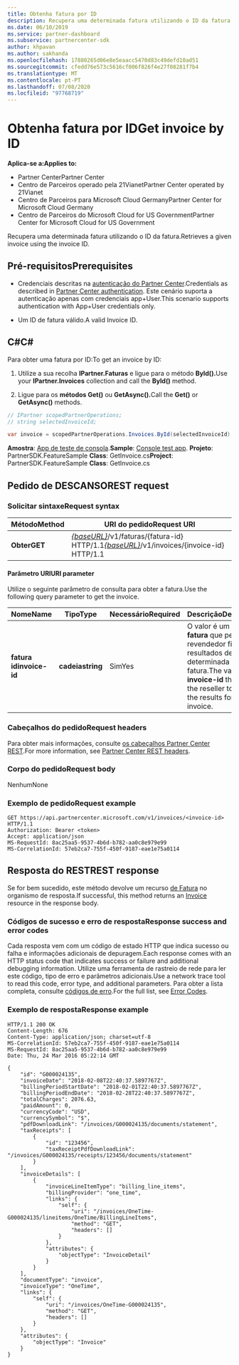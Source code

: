 ```yaml
---
title: Obtenha fatura por ID
description: Recupera uma determinada fatura utilizando o ID da fatura.
ms.date: 06/10/2019
ms.service: partner-dashboard
ms.subservice: partnercenter-sdk
author: khpavan
ms.author: sakhanda
ms.openlocfilehash: 17880265d06e8e5eaacc5470d83c49defd10ad51
ms.sourcegitcommit: cfedd76e573c5616cf006f826f4e27f08281f7b4
ms.translationtype: MT
ms.contentlocale: pt-PT
ms.lasthandoff: 07/08/2020
ms.locfileid: "97768719"
---
```

# <a name="get-invoice-by-id"></a><span data-ttu-id="8d98b-103">Obtenha fatura por ID</span><span class="sxs-lookup"><span data-stu-id="8d98b-103">Get invoice by ID</span></span>

<span data-ttu-id="8d98b-104">**Aplica-se a:**</span><span class="sxs-lookup"><span data-stu-id="8d98b-104">**Applies to:**</span></span>

- <span data-ttu-id="8d98b-105">Partner Center</span><span class="sxs-lookup"><span data-stu-id="8d98b-105">Partner Center</span></span>
- <span data-ttu-id="8d98b-106">Centro de Parceiros operado pela 21Vianet</span><span class="sxs-lookup"><span data-stu-id="8d98b-106">Partner Center operated by 21Vianet</span></span>
- <span data-ttu-id="8d98b-107">Centro de Parceiros para Microsoft Cloud Germany</span><span class="sxs-lookup"><span data-stu-id="8d98b-107">Partner Center for Microsoft Cloud Germany</span></span>
- <span data-ttu-id="8d98b-108">Centro de Parceiros do Microsoft Cloud for US Government</span><span class="sxs-lookup"><span data-stu-id="8d98b-108">Partner Center for Microsoft Cloud for US Government</span></span>

<span data-ttu-id="8d98b-109">Recupera uma determinada fatura utilizando o ID da fatura.</span><span class="sxs-lookup"><span data-stu-id="8d98b-109">Retrieves a given invoice using the invoice ID.</span></span>

## <a name="prerequisites"></a><span data-ttu-id="8d98b-110">Pré-requisitos</span><span class="sxs-lookup"><span data-stu-id="8d98b-110">Prerequisites</span></span>

- <span data-ttu-id="8d98b-111">Credenciais descritas na [autenticação do Partner Center](partner-center-authentication.md).</span><span class="sxs-lookup"><span data-stu-id="8d98b-111">Credentials as described in [Partner Center authentication](partner-center-authentication.md).</span></span> <span data-ttu-id="8d98b-112">Este cenário suporta a autenticação apenas com credenciais app+User.</span><span class="sxs-lookup"><span data-stu-id="8d98b-112">This scenario supports authentication with App+User credentials only.</span></span>

- <span data-ttu-id="8d98b-113">Um ID de fatura válido.</span><span class="sxs-lookup"><span data-stu-id="8d98b-113">A valid Invoice ID.</span></span>

## <a name="c"></a><span data-ttu-id="8d98b-114">C\#</span><span class="sxs-lookup"><span data-stu-id="8d98b-114">C\#</span></span>

<span data-ttu-id="8d98b-115">Para obter uma fatura por ID:</span><span class="sxs-lookup"><span data-stu-id="8d98b-115">To get an invoice by ID:</span></span>

1. <span data-ttu-id="8d98b-116">Utilize a sua recolha **IPartner.Faturas** e ligue para o método **ById().**</span><span class="sxs-lookup"><span data-stu-id="8d98b-116">Use your **IPartner.Invoices** collection and call the **ById()** method.</span></span>

2. <span data-ttu-id="8d98b-117">Ligue para os **métodos Get()** ou **GetAsync().**</span><span class="sxs-lookup"><span data-stu-id="8d98b-117">Call the **Get()** or **GetAsync()** methods.</span></span>

``` csharp
// IPartner scopedPartnerOperations;
// string selectedInvoiceId;

var invoice = scopedPartnerOperations.Invoices.ById(selectedInvoiceId).Get();
```

<span data-ttu-id="8d98b-118">**Amostra**: [App de teste de consola](console-test-app.md).</span><span class="sxs-lookup"><span data-stu-id="8d98b-118">**Sample**: [Console test app](console-test-app.md).</span></span> <span data-ttu-id="8d98b-119">**Projeto**: PartnerSDK.FeatureSample **Class**: GetInvoice.cs</span><span class="sxs-lookup"><span data-stu-id="8d98b-119">**Project**: PartnerSDK.FeatureSample **Class**: GetInvoice.cs</span></span>

## <a name="rest-request"></a><span data-ttu-id="8d98b-120">Pedido de DESCANSO</span><span class="sxs-lookup"><span data-stu-id="8d98b-120">REST request</span></span>

### <a name="request-syntax"></a><span data-ttu-id="8d98b-121">Solicitar sintaxe</span><span class="sxs-lookup"><span data-stu-id="8d98b-121">Request syntax</span></span>

| <span data-ttu-id="8d98b-122">Método</span><span class="sxs-lookup"><span data-stu-id="8d98b-122">Method</span></span>  | <span data-ttu-id="8d98b-123">URI do pedido</span><span class="sxs-lookup"><span data-stu-id="8d98b-123">Request URI</span></span>                                                                   |
|---------|-------------------------------------------------------------------------------|
| <span data-ttu-id="8d98b-124">**Obter**</span><span class="sxs-lookup"><span data-stu-id="8d98b-124">**GET**</span></span> | <span data-ttu-id="8d98b-125">[*{baseURL}*](partner-center-rest-urls.md)/v1/faturas/{fatura-id} HTTP/1.1</span><span class="sxs-lookup"><span data-stu-id="8d98b-125">[*{baseURL}*](partner-center-rest-urls.md)/v1/invoices/{invoice-id} HTTP/1.1</span></span> |

#### <a name="uri-parameter"></a><span data-ttu-id="8d98b-126">Parâmetro URI</span><span class="sxs-lookup"><span data-stu-id="8d98b-126">URI parameter</span></span>

<span data-ttu-id="8d98b-127">Utilize o seguinte parâmetro de consulta para obter a fatura.</span><span class="sxs-lookup"><span data-stu-id="8d98b-127">Use the following query parameter to get the invoice.</span></span>

| <span data-ttu-id="8d98b-128">Nome</span><span class="sxs-lookup"><span data-stu-id="8d98b-128">Name</span></span>           | <span data-ttu-id="8d98b-129">Tipo</span><span class="sxs-lookup"><span data-stu-id="8d98b-129">Type</span></span>       | <span data-ttu-id="8d98b-130">Necessário</span><span class="sxs-lookup"><span data-stu-id="8d98b-130">Required</span></span> | <span data-ttu-id="8d98b-131">Descrição</span><span class="sxs-lookup"><span data-stu-id="8d98b-131">Description</span></span>                                                                                        |
|----------------|------------|----------|----------------------------------------------------------------------------------------------------|
| <span data-ttu-id="8d98b-132">**fatura id**</span><span class="sxs-lookup"><span data-stu-id="8d98b-132">**invoice-id**</span></span> | <span data-ttu-id="8d98b-133">**cadeia**</span><span class="sxs-lookup"><span data-stu-id="8d98b-133">**string**</span></span> | <span data-ttu-id="8d98b-134">Sim</span><span class="sxs-lookup"><span data-stu-id="8d98b-134">Yes</span></span>      | <span data-ttu-id="8d98b-135">O valor é um **id de fatura** que permite ao revendedor filtrar os resultados de uma determinada fatura.</span><span class="sxs-lookup"><span data-stu-id="8d98b-135">The value is an **invoice-id** that allows the reseller to filter the results for a given invoice.</span></span> |

### <a name="request-headers"></a><span data-ttu-id="8d98b-136">Cabeçalhos do pedido</span><span class="sxs-lookup"><span data-stu-id="8d98b-136">Request headers</span></span>

<span data-ttu-id="8d98b-137">Para obter mais informações, consulte [os cabeçalhos Partner Center REST](headers.md).</span><span class="sxs-lookup"><span data-stu-id="8d98b-137">For more information, see [Partner Center REST headers](headers.md).</span></span>

### <a name="request-body"></a><span data-ttu-id="8d98b-138">Corpo do pedido</span><span class="sxs-lookup"><span data-stu-id="8d98b-138">Request body</span></span>

<span data-ttu-id="8d98b-139">Nenhum</span><span class="sxs-lookup"><span data-stu-id="8d98b-139">None</span></span>

### <a name="request-example"></a><span data-ttu-id="8d98b-140">Exemplo de pedido</span><span class="sxs-lookup"><span data-stu-id="8d98b-140">Request example</span></span>

```http
GET https://api.partnercenter.microsoft.com/v1/invoices/<invoice-id> HTTP/1.1
Authorization: Bearer <token>
Accept: application/json
MS-RequestId: 8ac25aa5-9537-4b6d-b782-aa0c8e979e99
MS-CorrelationId: 57eb2ca7-755f-450f-9187-eae1e75a0114
```

## <a name="rest-response"></a><span data-ttu-id="8d98b-141">Resposta do REST</span><span class="sxs-lookup"><span data-stu-id="8d98b-141">REST response</span></span>

<span data-ttu-id="8d98b-142">Se for bem sucedido, este método devolve um recurso [de Fatura](invoice-resources.md#invoice) no organismo de resposta.</span><span class="sxs-lookup"><span data-stu-id="8d98b-142">If successful, this method returns an [Invoice](invoice-resources.md#invoice) resource in the response body.</span></span>

### <a name="response-success-and-error-codes"></a><span data-ttu-id="8d98b-143">Códigos de sucesso e erro de resposta</span><span class="sxs-lookup"><span data-stu-id="8d98b-143">Response success and error codes</span></span>

<span data-ttu-id="8d98b-144">Cada resposta vem com um código de estado HTTP que indica sucesso ou falha e informações adicionais de depuragem.</span><span class="sxs-lookup"><span data-stu-id="8d98b-144">Each response comes with an HTTP status code that indicates success or failure and additional debugging information.</span></span> <span data-ttu-id="8d98b-145">Utilize uma ferramenta de rastreio de rede para ler este código, tipo de erro e parâmetros adicionais.</span><span class="sxs-lookup"><span data-stu-id="8d98b-145">Use a network trace tool to read this code, error type, and additional parameters.</span></span> <span data-ttu-id="8d98b-146">Para obter a lista completa, consulte [códigos de erro](error-codes.md).</span><span class="sxs-lookup"><span data-stu-id="8d98b-146">For the full list, see [Error Codes](error-codes.md).</span></span>

### <a name="response-example"></a><span data-ttu-id="8d98b-147">Exemplo de resposta</span><span class="sxs-lookup"><span data-stu-id="8d98b-147">Response example</span></span>

```http
HTTP/1.1 200 OK
Content-Length: 676
Content-Type: application/json; charset=utf-8
MS-CorrelationId: 57eb2ca7-755f-450f-9187-eae1e75a0114
MS-RequestId: 8ac25aa5-9537-4b6d-b782-aa0c8e979e99
Date: Thu, 24 Mar 2016 05:22:14 GMT

{
    "id": "G000024135",
    "invoiceDate": "2018-02-08T22:40:37.5897767Z",
    "billingPeriodStartDate": "2018-02-01T22:40:37.5897767Z",
    "billingPeriodEndDate": "2018-02-28T22:40:37.5897767Z",
    "totalCharges": 2076.63,
    "paidAmount": 0,
    "currencyCode": "USD",
    "currencySymbol": "$",
    "pdfDownloadLink": "/invoices/G000024135/documents/statement",
    "taxReceipts": [
        {
            "id": "123456",
            "taxReceiptPdfDownloadLink": "/invoices/G000024135/receipts/123456/documents/statement"
        }
    ],
    "invoiceDetails": [
        {
            "invoiceLineItemType": "billing_line_items",
            "billingProvider": "one_time",
            "links": {
                "self": {
                    "uri": "/invoices/OneTime-G000024135/lineitems/OneTime/BillingLineItems",
                    "method": "GET",
                    "headers": []
                }
            },
            "attributes": {
                "objectType": "InvoiceDetail"
            }
        }
    ],
    "documentType": "invoice",
    "invoiceType": "OneTime",
    "links": {
        "self": {
            "uri": "/invoices/OneTime-G000024135",
            "method": "GET",
            "headers": []
        }
    },
    "attributes": {
        "objectType": "Invoice"
    }
}
```
